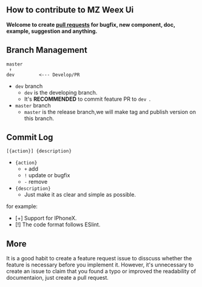 ## How to contribute to MZ Weex Ui

**Welcome to create [pull requests](https://github.com/apache/incubator-weex-ui/compare/) for bugfix, new component, doc, example, suggestion and anything.**

## Branch Management

```
master
 ↑
dev         <--- Develop/PR
```

* `dev` branch
  * `dev` is the developing branch.
  * It's **RECOMMENDED** to commit feature PR to `dev `.
* `master` branch
  * `master` is the release branch,we will make tag and publish version on this branch.


## Commit Log

```
[{action}] {description}
```

* `{action}`
    * `+` add
    * `!` update or bugfix
    * `-` remove
* `{description}`
    * Just make it as clear and simple as possible.

for example:
- [+] Support for IPhoneX.
- [!] The code format follows ESlint.

## More
It is a good habit to create a feature request issue to disscuss whether the feature is necessary before you implement it. However, it's unnecessary to create an issue to claim that you found a typo or improved the readability of documentaion, just create a pull request.
